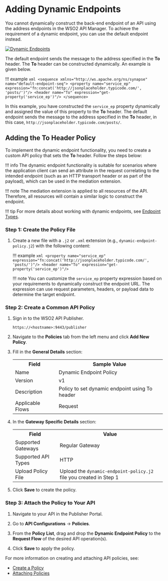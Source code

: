 # Adding Dynamic Endpoints

You cannot dynamically construct the back-end endpoint of an API using the address endpoints in the WSO2 API Manager. To achieve the requirement of a dynamic endpoint, you can use the default endpoint instead. 

[![Dynamic Endpoints]({{base_path}}/assets/img/learn/api-gateway/message-mediation/dynamic-endpoints.png)]({{base_path}}/assets/img/learn/api-gateway/message-mediation/dynamic-endpoints.png)  

The default endpoint sends the message to the address specified in the **To** header. The **To** header can be constructed dynamically. An example is given below.

!!! example
    ``` xml
    <sequence xmlns="http://ws.apache.org/ns/synapse" name="default-endpoint-seq">
        <property name="service_ep" expression="fn:concat('http://jsonplaceholder.typicode.com/', 'posts/')"/>
        <header name="To" expression="get-property('service_ep')"/>
    </sequence>
    ```

In this example, you have constructed the `service_ep` property dynamically and assigned the value of this property to the **To** header. The default endpoint sends the message to the address specified in the **To** header, in this case, 
`http://jsonplaceholder.typicode.com/posts/`. 

## Adding the To Header Policy

To implement the dynamic endpoint functionality, you need to create a custom API policy that sets the **To** header. Follow the steps below:

!!! info
    The dynamic endpoint functionality is suitable for scenarios where the application client can send an attribute in the request correlating to the intended endpoint (such as an HTTP transport header or as part of the payload), which can be used in the mediation extension.

!!! note
    The mediation extension is applied to all resources of the API. Therefore, all resources will contain a similar logic to construct the endpoint.

!!! tip
    For more details about working with dynamic endpoints, see [Endpoint Types]({{base_path}}/manage-apis/design/endpoints/endpoint-types).

### Step 1: Create the Policy File

1. Create a new file with a `.j2` or `.xml` extension (e.g., `dynamic-endpoint-policy.j2`) with the following content:

    !!! example
        ``` xml
        <property name="service_ep" expression="fn:concat('http://jsonplaceholder.typicode.com/', 'posts/')"/>
        <header name="To" expression="get-property('service_ep')"/>
        ```

    !!! note
        You can customize the `service_ep` property expression based on your requirements to dynamically construct the endpoint URL. The expression can use request parameters, headers, or payload data to determine the target endpoint.

### Step 2: Create a Common API Policy

1. Sign in to the WSO2 API Publisher.

    `https://<hostname>:9443/publisher`

2. Navigate to the **Policies** tab from the left menu and click **Add New Policy**.

3. Fill in the **General Details** section:

    <table>
        <tr>
            <th>Field</th>
            <th>Sample Value</th>
        </tr>
        <tr>
            <td>Name</td>
            <td>Dynamic Endpoint Policy</td>
        </tr>
        <tr>
            <td>Version</td>
            <td>v1</td>
        </tr>
        <tr>
            <td>Description</td>
            <td>Policy to set dynamic endpoint using To header</td>
        </tr>
        <tr>
            <td>Applicable Flows</td>
            <td>Request</td>
        </tr>
    </table>

4. In the **Gateway Specific Details** section:

    <table>
        <tr>
            <th>Field</th>
            <th>Value</th>
        </tr>
        <tr>
            <td>Supported Gateways</td>
            <td>Regular Gateway</td>
        </tr>
        <tr>
            <td>Supported API Types</td>
            <td>HTTP</td>
        </tr>
        <tr>
            <td>Upload Policy File</td>
            <td>Upload the <code>dynamic-endpoint-policy.j2</code> file you created in Step 1</td>
        </tr>
    </table>

5. Click **Save** to create the policy.

### Step 3: Attach the Policy to Your API

1. Navigate to your API in the Publisher Portal.

2. Go to **API Configurations** → **Policies**.

3. From the **Policy List**, drag and drop the **Dynamic Endpoint Policy** to the **Request Flow** of the desired API operation(s).

4. Click **Save** to apply the policy.

For more information on creating and attaching API policies, see:

- [Create a Policy]({{base_path}}/manage-apis/design/api-policies/create-policy/)
- [Attaching Policies]({{base_path}}/manage-apis/design/api-policies/attach-policy/)